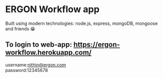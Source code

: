 # ERGON Workflow app
Built using modern technologies: node.js, express, mongoDB, mongoose and friends 😁  
## To login to web-app: https://ergon-workflow.herokuapp.com/
username:nithin@ergon.com  
password:12345678  
